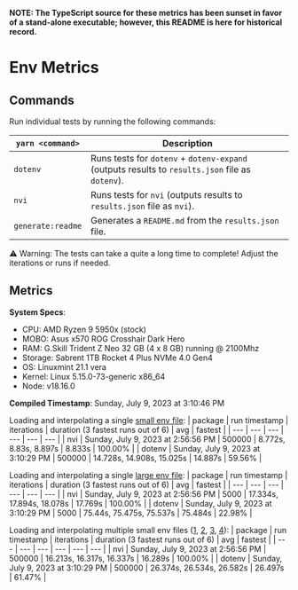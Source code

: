 **NOTE: The TypeScript source for these metrics has been sunset in favor of a stand-alone executable; however, this README is here for historical record.**

# Env Metrics 

## Commands

Run individual tests by running the following commands:

| `yarn <command>` | Description                                                                                     |
| ---------------- | ----------------------------------------------------------------------------------------------- |
| `dotenv`         | Runs tests for `dotenv` + `dotenv-expand` (outputs results to `results.json` file as `dotenv`). |
| `nvi`            | Runs tests for `nvi` (outputs results to `results.json` file as `nvi`).                       |
| `generate:readme`| Generates a `README.md` from the `results.json` file.                                           |

⚠️ Warning: The tests can take a quite a long time to complete! Adjust the iterations or runs if needed.


## Metrics

**System Specs**:

- CPU: AMD Ryzen 9 5950x (stock)
- MOBO: Asus x570 ROG Crosshair Dark Hero
- RAM: G.Skill Trident Z Neo 32 GB (4 x 8 GB) running @ 2100Mhz
- Storage: Sabrent 1TB Rocket 4 Plus NVMe 4.0 Gen4
- OS: Linuxmint 21.1 vera
- Kernel: Linux 5.15.0-73-generic x86_64
- Node: v18.16.0

**Compiled Timestamp**: Sunday, July 9, 2023 at 3:10:46 PM

Loading and interpolating a single [small env file](https://github.com/mattcarlotta/nvi/blob/main/benchmarks/.env):
| package | run timestamp | iterations | duration (3 fastest runs out of 6) | avg | fastest |
| --- | --- | --- | --- | --- | --- |
| nvi | Sunday, July 9, 2023 at 2:56:56 PM | 500000 | 8.772s, 8.83s, 8.897s | 8.833s | 100.00% |
| dotenv | Sunday, July 9, 2023 at 3:10:29 PM | 500000 | 14.728s, 14.908s, 15.025s | 14.887s | 59.56% |

Loading and interpolating a single [large env file](https://github.com/mattcarlotta/nvi/blob/main/benchmarks/.env.interp):
| package | run timestamp | iterations | duration (3 fastest runs out of 6) | avg | fastest |
| --- | --- | --- | --- | --- | --- |
| nvi | Sunday, July 9, 2023 at 2:56:56 PM | 5000 | 17.334s, 17.894s, 18.078s | 17.769s | 100.00% |
| dotenv | Sunday, July 9, 2023 at 3:10:29 PM | 5000 | 75.44s, 75.475s, 75.537s | 75.484s | 22.98% |

Loading and interpolating multiple small env files ([1](https://github.com/mattcarlotta/nvi/blob/main/benchmarks/.env), [2](https://github.com/mattcarlotta/nvi/blob/main/benchmarks/.env.development), [3](https://github.com/mattcarlotta/nvi/blob/main/benchmarks/.env.local), [4](https://github.com/mattcarlotta/nvi/blob/main/benchmarks/.env.development.local)):
| package | run timestamp | iterations | duration (3 fastest runs out of 6) | avg | fastest |
| --- | --- | --- | --- | --- | --- |
| nvi | Sunday, July 9, 2023 at 2:56:56 PM | 500000 | 16.213s, 16.317s, 16.337s | 16.289s | 100.00% |
| dotenv | Sunday, July 9, 2023 at 3:10:29 PM | 500000 | 26.374s, 26.534s, 26.582s | 26.497s | 61.47% |

